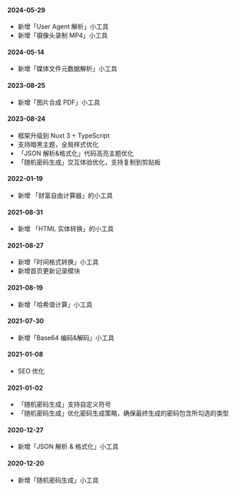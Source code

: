 #### 2024-05-29

- 新增「User Agent 解析」小工具
- 新增「摄像头录制 MP4」小工具

#### 2024-05-14

- 新增「媒体文件元数据解析」小工具

#### 2023-08-25

- 新增「图片合成 PDF」小工具

#### 2023-08-24

- 框架升级到 Nuxt 3 + TypeScript
- 支持暗黑主题，全局样式优化
- 「JSON 解析&格式化」代码高亮主题优化
- 「随机密码生成」交互体验优化，支持复制到剪贴板

#### 2022-01-19

- 新增 「财富自由计算器」的小工具

#### 2021-08-31

- 新增 「HTML 实体转换」的小工具

#### 2021-08-27

- 新增「时间格式转换」小工具
- 新增首页更新记录模块

#### 2021-08-19

- 新增「哈希值计算」小工具

#### 2021-07-30

- 新增「Base64 编码&解码」小工具

#### 2021-01-08

- SEO 优化

#### 2021-01-02

- 「随机密码生成」支持自定义符号
- 「随机密码生成」优化密码生成策略，确保最终生成的密码包含所勾选的类型

#### 2020-12-27

- 新增「JSON 解析 & 格式化」小工具

#### 2020-12-20

- 新增「随机密码生成」小工具
